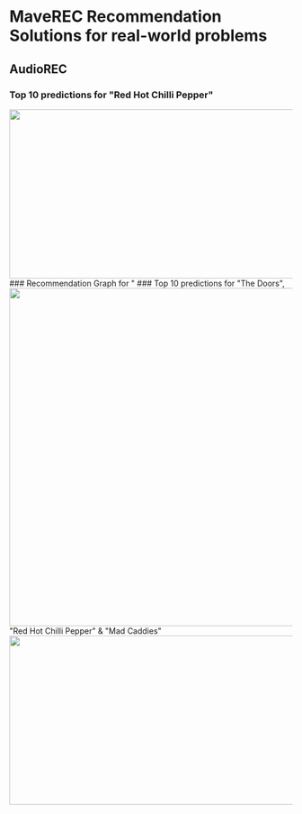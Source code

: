 # MaveREC Recommendation Solutions for real-world problems

## AudioREC
### Top 10 predictions for "Red Hot Chilli Pepper"
<img style="float:left;" src="images/red hot chili peppers-k10-test_pred.png" width=600 height=300 align='center'>
### Recommendation Graph for "
<img style="float:right;" src="images/graph-my.png.png" width=600 height=600>
### Top 10 predictions for "The Doors", "Red Hot Chilli Pepper" & "Mad Caddies"
<img style="float:left;" src="images/the doors-k20-test2.png" width=600 height=300 align='center'>